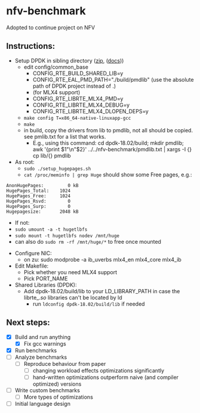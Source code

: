 # nfv-benchmark

Adopted to continue project on NFV

## Instructions:
- Setup DPDK in sibling directory ([zip](https://github.com/DPDK/dpdk/archive/v18.02.zip), ([docs](https://dpdk.readthedocs.io/en/v2.2.0/linux_gsg/intro.html)))
  * edit config/common_base
    + CONFIG_RTE_BUILD_SHARED_LIB=y
    + CONFIG_RTE_EAL_PMD_PATH="./build/pmdlib" (use the absolute path of DPDK project instead of .)
    + (for MLX4 support)
    + CONFIG_RTE_LIBRTE_MLX4_PMD=y
    + CONFIG_RTE_LIBRTE_MLX4_DEBUG=y
    + CONFIG_RTE_LIBRTE_MLX4_DLOPEN_DEPS=y
  * `make config T=x86_64-native-linuxapp-gcc`
  * `make`
  * in build, copy the drivers from lib to pmdlib, not all should be copied. see pmlib.txt for a list that works.
    + E.g., using this command: cd dpdk-18.02/build; mkdir pmdlib; awk '{print $1"\n"$2}' ../../nfv-benchmark/pmdlib.txt | xargs -I {} cp lib/{} pmdlib
- As root:
  * `sudo ./setup_hugepages.sh`
  * `cat /proc/meminfo | grep Huge` should show some Free pages, e.g.:
```
AnonHugePages:         0 kB
HugePages_Total:    1024
HugePages_Free:     1024
HugePages_Rsvd:        0
HugePages_Surp:        0
Hugepagesize:       2048 kB
```
  * If not:
  * `sudo umount -a -t hugetlbfs`
  * `sudo mount -t hugetlbfs nodev /mnt/huge`
  * can also do `sudo rm -rf /mnt/huge/*` to free once mounted
- Configure NIC:
  * on zu: sudo modprobe -a ib_uverbs mlx4_en mlx4_core mlx4_ib
- Edit Makefile:
  * Pick whether you need MLX4 support
  * Pick PORT_NAME
- Shared Libraries (DPDK):
  * Add dpdk-18.02/build/lib to your LD_LIBRARY_PATH in case the librte_*.so* libraries can't be located by ld
    + run `ldconfig dpdk-18.02/build/lib` if needed

## Next steps:
- [x] Build and run anything
  - [x] Fix gcc warnings
- [x] Run benchmarks
- [ ] Analyze benchmarks
  - [ ] Reproduce behaviour from paper
    - [ ] changing workload effects optimizations significantly
    - [ ] hand-written optimizations outperform naive (and compiler optimized) versions
- [ ] Write custom benchmarks
  - [ ] More types of optimizations
- [ ] Initial language design
